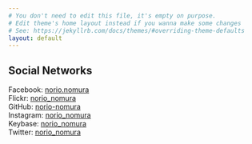 ```yaml
---
# You don't need to edit this file, it's empty on purpose.
# Edit theme's home layout instead if you wanna make some changes
# See: https://jekyllrb.com/docs/themes/#overriding-theme-defaults
layout: default
---
```

## Social Networks
Facebook: [norio.nomura](https://www.facebook.com/norio.nomura)  
Flickr: [norio_nomura](https://www.flickr.com/photos/norio_nomura/)  
GitHub: [norio-nomura](https://github.com/norio-nomura)  
Instagram: [norio_nomura](https://www.instagram.com/norio_nomura/)  
Keybase: [norio_nomura](https://keybase.io/norio_nomura)  
Twitter: [norio_nomura](https://twitter.com/norio_nomura)  

